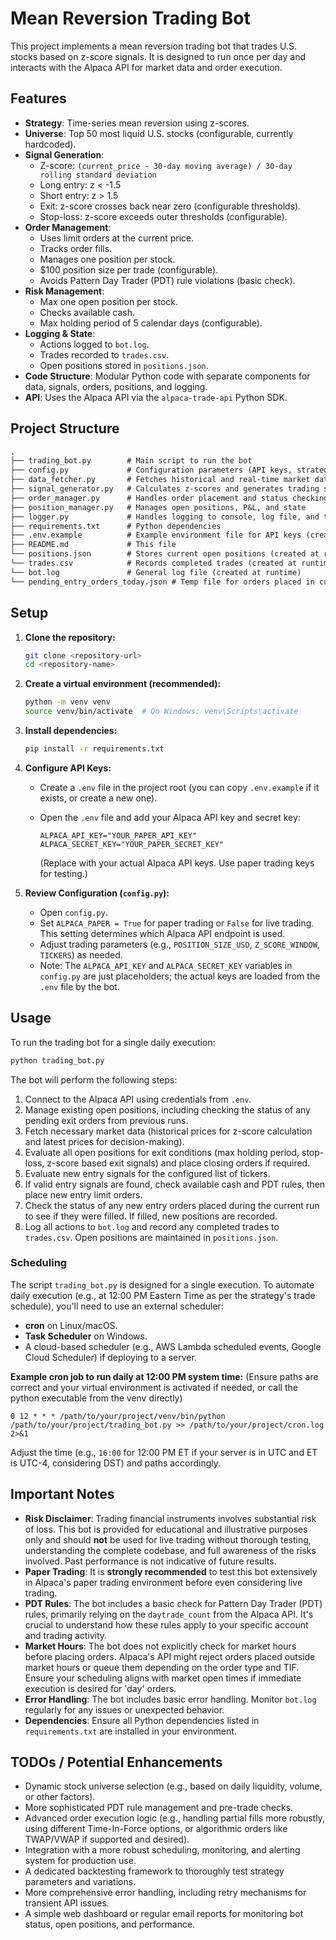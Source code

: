 # Mean Reversion Trading Bot

This project implements a mean reversion trading bot that trades U.S. stocks based on z-score signals. It is designed to run once per day and interacts with the Alpaca API for market data and order execution.

## Features

- **Strategy**: Time-series mean reversion using z-scores.
- **Universe**: Top 50 most liquid U.S. stocks (configurable, currently hardcoded).
- **Signal Generation**:
  - Z-score: `(current_price - 30-day moving average) / 30-day rolling standard deviation`
  - Long entry: z < -1.5
  - Short entry: z > 1.5
  - Exit: z-score crosses back near zero (configurable thresholds).
  - Stop-loss: z-score exceeds outer thresholds (configurable).
- **Order Management**:
  - Uses limit orders at the current price.
  - Tracks order fills.
  - Manages one position per stock.
  - $100 position size per trade (configurable).
  - Avoids Pattern Day Trader (PDT) rule violations (basic check).
- **Risk Management**:
  - Max one open position per stock.
  - Checks available cash.
  - Max holding period of 5 calendar days (configurable).
- **Logging & State**:
  - Actions logged to `bot.log`.
  - Trades recorded to `trades.csv`.
  - Open positions stored in `positions.json`.
- **Code Structure**: Modular Python code with separate components for data, signals, orders, positions, and logging.
- **API**: Uses the Alpaca API via the `alpaca-trade-api` Python SDK.

## Project Structure

```md
.
├── trading_bot.py        # Main script to run the bot
├── config.py             # Configuration parameters (API keys, strategy params)
├── data_fetcher.py       # Fetches historical and real-time market data
├── signal_generator.py   # Calculates z-scores and generates trading signals
├── order_manager.py      # Handles order placement and status checking
├── position_manager.py   # Manages open positions, P&L, and state
├── logger.py             # Handles logging to console, log file, and trades CSV
├── requirements.txt      # Python dependencies
├── .env.example          # Example environment file for API keys (create .env from this)
├── README.md             # This file
└── positions.json        # Stores current open positions (created at runtime)
└── trades.csv            # Records completed trades (created at runtime)
└── bot.log               # General log file (created at runtime)
└── pending_entry_orders_today.json # Temp file for orders placed in current run (managed by bot)
```

## Setup

1. **Clone the repository:**

    ```bash
    git clone <repository-url>
    cd <repository-name>
    ```

2. **Create a virtual environment (recommended):**

    ```bash
    python -m venv venv
    source venv/bin/activate  # On Windows: venv\Scripts\activate
    ```

3. **Install dependencies:**

    ```bash
    pip install -r requirements.txt
    ```

4. **Configure API Keys:**
    - Create a `.env` file in the project root (you can copy `.env.example` if it exists, or create a new one).
    - Open the `.env` file and add your Alpaca API key and secret key:

        ```env
        ALPACA_API_KEY="YOUR_PAPER_API_KEY"
        ALPACA_SECRET_KEY="YOUR_PAPER_SECRET_KEY"
        ```

        (Replace with your actual Alpaca API keys. Use paper trading keys for testing.)

5. **Review Configuration (`config.py`):**
    - Open `config.py`.
    - Set `ALPACA_PAPER = True` for paper trading or `False` for live trading. This setting determines which Alpaca API endpoint is used.
    - Adjust trading parameters (e.g., `POSITION_SIZE_USD`, `Z_SCORE_WINDOW`, `TICKERS`) as needed.
    - Note: The `ALPACA_API_KEY` and `ALPACA_SECRET_KEY` variables in `config.py` are just placeholders; the actual keys are loaded from the `.env` file by the bot.

## Usage

To run the trading bot for a single daily execution:

```bash
python trading_bot.py
```

The bot will perform the following steps:

1. Connect to the Alpaca API using credentials from `.env`.
2. Manage existing open positions, including checking the status of any pending exit orders from previous runs.
3. Fetch necessary market data (historical prices for z-score calculation and latest prices for decision-making).
4. Evaluate all open positions for exit conditions (max holding period, stop-loss, z-score based exit signals) and place closing orders if required.
5. Evaluate new entry signals for the configured list of tickers.
6. If valid entry signals are found, check available cash and PDT rules, then place new entry limit orders.
7. Check the status of any new entry orders placed during the current run to see if they were filled. If filled, new positions are recorded.
8. Log all actions to `bot.log` and record any completed trades to `trades.csv`. Open positions are maintained in `positions.json`.

### Scheduling

The script `trading_bot.py` is designed for a single execution. To automate daily execution (e.g., at 12:00 PM Eastern Time as per the strategy's trade schedule), you'll need to use an external scheduler:

- **cron** on Linux/macOS.
- **Task Scheduler** on Windows.
- A cloud-based scheduler (e.g., AWS Lambda scheduled events, Google Cloud Scheduler) if deploying to a server.

**Example cron job to run daily at 12:00 PM system time:**
(Ensure paths are correct and your virtual environment is activated if needed, or call the python executable from the venv directly)

```cron
0 12 * * * /path/to/your/project/venv/bin/python /path/to/your/project/trading_bot.py >> /path/to/your/project/cron.log 2>&1
```

Adjust the time (e.g., `16:00` for 12:00 PM ET if your server is in UTC and ET is UTC-4, considering DST) and paths accordingly.

## Important Notes

- **Risk Disclaimer**: Trading financial instruments involves substantial risk of loss. This bot is provided for educational and illustrative purposes only and should **not** be used for live trading without thorough testing, understanding the complete codebase, and full awareness of the risks involved. Past performance is not indicative of future results.
- **Paper Trading**: It is **strongly recommended** to test this bot extensively in Alpaca's paper trading environment before even considering live trading.
- **PDT Rules**: The bot includes a basic check for Pattern Day Trader (PDT) rules, primarily relying on the `daytrade_count` from the Alpaca API. It's crucial to understand how these rules apply to your specific account and trading activity.
- **Market Hours**: The bot does not explicitly check for market hours before placing orders. Alpaca's API might reject orders placed outside market hours or queue them depending on the order type and TIF. Ensure your scheduling aligns with market open times if immediate execution is desired for 'day' orders.
- **Error Handling**: The bot includes basic error handling. Monitor `bot.log` regularly for any issues or unexpected behavior.
- **Dependencies**: Ensure all Python dependencies listed in `requirements.txt` are installed in your environment.

## TODOs / Potential Enhancements

- Dynamic stock universe selection (e.g., based on daily liquidity, volume, or other factors).
- More sophisticated PDT rule management and pre-trade checks.
- Advanced order execution logic (e.g., handling partial fills more robustly, using different Time-In-Force options, or algorithmic orders like TWAP/VWAP if supported and desired).
- Integration with a more robust scheduling, monitoring, and alerting system for production use.
- A dedicated backtesting framework to thoroughly test strategy parameters and variations.
- More comprehensive error handling, including retry mechanisms for transient API issues.
- A simple web dashboard or regular email reports for monitoring bot status, open positions, and performance.
